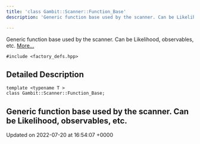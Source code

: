 ```yaml
---
title: 'class Gambit::Scanner::Function_Base'
description: 'Generic function base used by the scanner. Can be Likelihood, observables, etc. '

---
```









Generic function base used by the scanner. Can be Likelihood, observables, etc.  [More...](#detailed-description)


`#include <factory_defs.hpp>`

## Detailed Description

```
template <typename T >
class Gambit::Scanner::Function_Base;
```

Generic function base used by the scanner. Can be Likelihood, observables, etc. 
-------------------------------

Updated on 2022-07-20 at 16:54:07 +0000